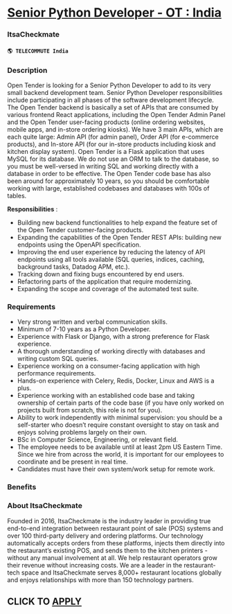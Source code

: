 # [Senior Python Developer - OT : India](https://www.remotewlb.com/apply/senior-python-developer-ot-india)  
### ItsaCheckmate  
#### `🌎 TELECOMMUTE India`  

### **Description**

Open Tender is looking for a Senior Python Developer to add to its very small backend development team. Senior Python Developer responsibilities include participating in all phases of the software development lifecycle. The Open Tender backend is basically a set of APIs that are consumed by various frontend React applications, including the Open Tender Admin Panel and the Open Tender user-facing products (online ordering websites, mobile apps, and in-store ordering kiosks). We have 3 main APIs, which are each quite large: Admin API (for admin panel), Order API (for e-commerce products), and In-store API (for our in-store products including kiosk and kitchen display system). Open Tender is a Flask application that uses MySQL for its database. We do not use an ORM to talk to the database, so you must be well-versed in writing SQL and working directly with a database in order to be effective. The Open Tender code base has also been around for approximately 10 years, so you should be
comfortable working with large, established codebases and databases with 100s of tables.

**Responsibilities** :  

  * Building new backend functionalities to help expand the feature set of the Open Tender customer-facing products.
  * Expanding the capabilities of the Open Tender REST APIs: building new endpoints using the OpenAPI specification.
  * Improving the end user experience by reducing the latency of API endpoints using all tools available (SQL queries, indices, caching, background tasks, Datadog APM, etc.).
  * Tracking down and fixing bugs encountered by end users.
  * Refactoring parts of the application that require modernizing.
  * Expanding the scope and coverage of the automated test suite.

### **Requirements**

  * Very strong written and verbal communication skills.
  * Minimum of 7-10 years as a Python Developer.
  * Experience with Flask or Django, with a strong preference for Flask experience.
  * A thorough understanding of working directly with databases and writing custom SQL queries.
  * Experience working on a consumer-facing application with high performance requirements.
  * Hands-on experience with Celery, Redis, Docker, Linux and AWS is a plus.
  * Experience working with an established code base and taking ownership of certain parts of the code base (if you have only worked on projects built from scratch, this role is not for you).
  * Ability to work independently with minimal supervision: you should be a self-starter who doesn’t require constant oversight to stay on task and enjoys solving problems largely on their own.
  * BSc in Computer Science, Engineering, or relevant field.
  * The employee needs to be available until at least 2pm US Eastern Time. Since we hire from across the world, it is important for our employees to coordinate and be present in real time.
  * Candidates must have their own system/work setup for remote work.

### **Benefits**

###  **About ItsaCheckmate**

Founded in 2016, ItsaCheckmate is the industry leader in providing true end-to-end integration between restaurant point of sale (POS) systems and over 100 third-party delivery and ordering platforms. Our technology automatically accepts orders from these platforms, injects them directly into the restaurant’s existing POS, and sends them to the kitchen printers - without any manual involvement at all. We help restaurant operators grow their revenue without increasing costs. We are a leader in the restaurant-tech space and ItsaCheckmate serves 8,000+ restaurant locations globally and enjoys relationships with more than 150 technology partners.

  
## CLICK TO [APPLY](https://www.remotewlb.com/apply/senior-python-developer-ot-india)

